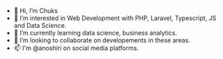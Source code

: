- 👋 Hi, I’m Chuks
- 👀 I’m interested in Web Development with PHP, Laravel, Typescript, JS and Data Science.
- 🌱 I’m currently learning data science, business analytics.
- 💞️ I’m looking to collaborate on developements in these areas.
- 📫 I'm @anoshiri on social media platforms.

<!---
anoshiri/anoshiri is a ✨ special ✨ repository because its `README.md` (this file) appears on your GitHub profile.
You can click the Preview link to take a look at your changes.
--->
